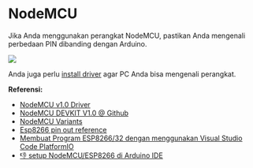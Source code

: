 # NodeMCU

Jika Anda menggunakan perangkat NodeMCU, pastikan Anda mengenali perbedaan PIN dibanding dengan Arduino.

![](res/nodemcu-diagram.png)

Anda juga perlu [install driver](https://www.silabs.com/developers/usb-to-uart-bridge-vcp-drivers?tab=downloads) agar PC Anda bisa mengenali perangkat.

**Referensi:**
- [NodeMCU v1.0 Driver](https://www.silabs.com/developers/usb-to-uart-bridge-vcp-drivers?tab=downloads)
- [NodeMCU DEVKIT V1.0 @ Github](https://github.com/nodemcu/nodemcu-devkit-v1.0)
- [NodeMCU Variants](https://medium.com/wemaker/nodemcu-variant-62117b608eef)
- [Esp8266 pin out reference](https://randomnerdtutorials.com/esp8266-pinout-reference-gpios/)
- [Membuat Program ESP8266/32 dengan menggunakan Visual Studio Code PlatformIO](http://secureinstruments.blogspot.com/2021/07/membuat-program-esp826632-dengan.html)
- [👎 setup NodeMCU/ESP8266 di Arduino IDE](setup-esp8266-di-arduino-ide.md)


